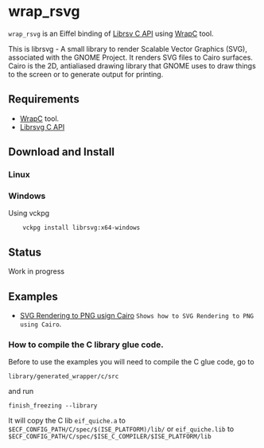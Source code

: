 # wrap_rsvg
`wrap_rsvg` is an Eiffel binding of [Librsv C API](https://github.com/GNOME/librsvg) 
using [WrapC](https://github.com/eiffel-wrap-c/WrapC) tool.

This is librsvg - A small library to render Scalable Vector Graphics (SVG), associated with the GNOME Project. It renders SVG files to Cairo surfaces. Cairo is the 2D, antialiased drawing library that GNOME uses to draw things to the screen or to generate output for printing.

## Requirements 

*  [WrapC](https://github.com/eiffel-wrap-c/WrapC) tool.
*  [Librsvg C API](https://github.com/GNOME/librsvg)


## Download and  Install

### Linux

	
### Windows
Using vckpg

		vckpg install librsvg:x64-windows

## Status

Work in progress


## Examples
* [SVG Rendering to PNG usign Cairo](examples/simple) `Shows how to SVG Rendering to PNG using Cairo`.

### How to compile the C library glue code.

Before to use the examples you will need to compile the C glue code, go to 

	library/generated_wrapper/c/src

and run

	finish_freezing --library

It will copy the C lib `eif_quiche.a` to `$ECF_CONFIG_PATH/C/spec/$(ISE_PLATFORM)/lib/`  or `eif_quiche.lib`  to `$ECF_CONFIG_PATH/C/spec/$ISE_C_COMPILER/$ISE_PLATFORM/lib` 






